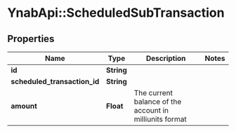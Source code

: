 # YnabApi::ScheduledSubTransaction

## Properties
Name | Type | Description | Notes
------------ | ------------- | ------------- | -------------
**id** | **String** |  | 
**scheduled_transaction_id** | **String** |  | 
**amount** | **Float** | The current balance of the account in milliunits format | 


